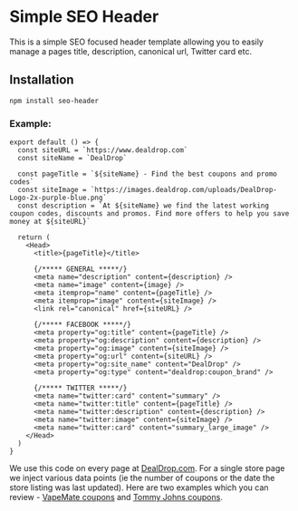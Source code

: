 # Simple SEO Header
This is a simple SEO focused header template allowing you to easily manage a pages title, description, canonical url, Twitter card etc.

## Installation
`npm install seo-header`

### Example:
```
export default () => {
  const siteURL = `https://www.dealdrop.com`
  const siteName = `DealDrop`

  const pageTitle = `${siteName} - Find the best coupons and promo codes`
  const siteImage = `https://images.dealdrop.com/uploads/DealDrop-Logo-2x-purple-blue.png`
  const description = `At ${siteName} we find the latest working coupon codes, discounts and promos. Find more offers to help you save money at ${siteURL}`

  return (
    <Head>
      <title>{pageTitle}</title>

      {/***** GENERAL *****/}
      <meta name="description" content={description} />
      <meta name="image" content={image} />
      <meta itemprop="name" content={pageTitle} />
      <meta itemprop="image" content={siteImage} />
      <link rel="canonical" href={siteURL} />

      {/***** FACEBOOK *****/}
      <meta property="og:title" content={pageTitle} />
      <meta property="og:description" content={description} />
      <meta property="og:image" content={siteImage} />
      <meta property="og:url" content={siteURL} />
      <meta property="og:site_name" content="DealDrop" />
      <meta property="og:type" content="dealdrop:coupon_brand" />

      {/***** TWITTER *****/}
      <meta name="twitter:card" content="summary" />
      <meta name="twitter:title" content={pageTitle} />
      <meta name="twitter:description" content={description} />
      <meta name="twitter:image" content={siteImage} />
      <meta name="twitter:card" content="summary_large_image" />
    </Head>
  )
}
```

We use this code on every page at [DealDrop.com](https://www.dealdrop.com). For a single store page we inject various data points (ie the number of coupons or the date the store listing was last updated). Here are two examples which you can review -  [VapeMate coupons](https://www.dealdrop.com/store/vapemate.co.uk) and [Tommy Johns coupons](https://www.dealdrop.com/store/tommyjohn.com).